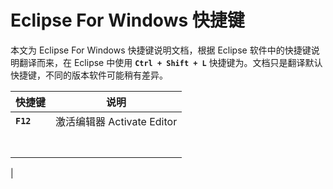 # Eclipse For Windows 快捷键

本文为 Eclipse For Windows 快捷键说明文档，根据 Eclipse 软件中的快捷键说明翻译而来，在 Eclipse 中使用 **`Ctrl + Shift + L`** 快捷键为。文档只是翻译默认快捷键，不同的版本软件可能稍有差异。

| 快捷键 | 说明 |
| --- | --- |
| **`F12`** | 激活编辑器 Activate Editor |
|||
|||
|||
|||
|||
|||
|||
|
